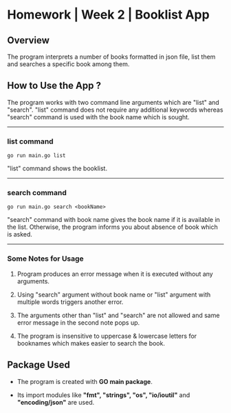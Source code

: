 # Homework | Week 2 | Booklist App

## Overview

The program interprets a number of books formatted in json file, list them and searches a specific book among them.

## How to Use the App ?

The program works with two command line arguments which are "list" and "search". "list" command does not require any additional keywords whereas "search" command is used with the book name which is sought.
***

### list command

```
go run main.go list
```

"list" command shows the booklist.
***

### search command

```
go run main.go search <bookName>
```

"search" command with book name gives the book name if it is available in the list. Otherwise, the program informs you about absence of book which is asked.
***

### Some Notes for Usage

1. Program produces an error message when it is executed without any arguments.

2. Using "search" argument without book name or "list" argument with multiple words triggers another error.

3. The arguments other than "list" and "search" are not allowed and same error message in the second note pops up.

4. The program is insensitive to uppercase & lowercase letters for booknames which makes easier to search the book.

## Package Used

- The program is created with **GO main package**.

- Its import modules like **"fmt", "strings", "os", "io/ioutil"** and **"encoding/json"** are used.
